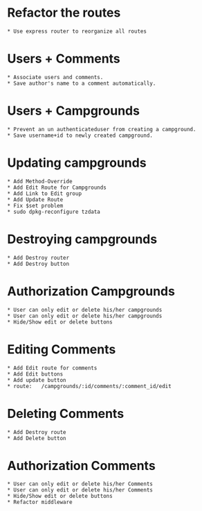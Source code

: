 # Refactor the routes
	
	* Use express router to reorganize all routes

# Users + Comments
    
    * Associate users and comments.
    * Save author's name to a comment automatically.
    
# Users + Campgrounds
    
    * Prevent an un authenticateduser from creating a campground.
    * Save username+id to newly created campground.
    
# Updating campgrounds
    
    * Add Method-Override
    * Add Edit Route for Campgrounds
    * Add Link to Edit group
    * Add Update Route 
    * Fix $set problem
    * sudo dpkg-reconfigure tzdata

# Destroying campgrounds
    
    * Add Destroy router
    * Add Destroy button
    
# Authorization Campgrounds
    
    * User can only edit or delete his/her campgrounds
    * User can only edit or delete his/her campgrounds
    * Hide/Show edit or delete buttons

# Editing Comments
    
    * Add Edit route for comments
    * Add Edit buttons
    * Add update button
    * route:   /campgrounds/:id/comments/:comment_id/edit

# Deleting Comments
    
    * Add Destroy route
    * Add Delete button

# Authorization Comments
    
    * User can only edit or delete his/her Comments
    * User can only edit or delete his/her Comments
    * Hide/Show edit or delete buttons
    * Refactor middleware    